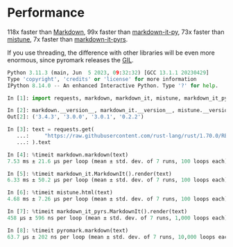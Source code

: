 # Performance

118x faster than [Markdown](https://pypi.org/project/Markdown/),
99x faster than [markdown-it-py](https://pypi.org/project/markdown-it-py/),
73x faster than [mistune](https://pypi.org/project/mistune/),
7x faster than [markdown-it-pyrs](https://pypi.org/project/markdown-it-pyrs/).

If you use threading, the difference with other libraries will be even more enormous, since pyromark releases the [GIL](https://docs.python.org/3/glossary.html#term-global-interpreter-lock).

```python
Python 3.11.3 (main, Jun  5 2023, 09:32:32) [GCC 13.1.1 20230429]
Type 'copyright', 'credits' or 'license' for more information
IPython 8.14.0 -- An enhanced Interactive Python. Type '?' for help.

In [1]: import requests, markdown, markdown_it, mistune, markdown_it_pyrs, pyromark

In [2]: markdown.__version__, markdown_it.__version__, mistune.__version__, markdown_it_pyrs.__version__
Out[2]: ('3.4.3', '3.0.0', '3.0.1', '0.2.2')

In [3]: text = requests.get(
   ...:     "https://raw.githubusercontent.com/rust-lang/rust/1.70.0/README.md"
   ...: ).text

In [4]: %timeit markdown.markdown(text)
7.53 ms ± 21.6 µs per loop (mean ± std. dev. of 7 runs, 100 loops each)

In [5]: %timeit markdown_it.MarkdownIt().render(text)
6.33 ms ± 50.2 µs per loop (mean ± std. dev. of 7 runs, 100 loops each)

In [6]: %timeit mistune.html(text)
4.68 ms ± 7.26 µs per loop (mean ± std. dev. of 7 runs, 100 loops each)

In [7]: %timeit markdown_it_pyrs.MarkdownIt().render(text)
458 µs ± 596 ns per loop (mean ± std. dev. of 7 runs, 1,000 loops each)

In [8]: %timeit pyromark.markdown(text)
63.7 µs ± 202 ns per loop (mean ± std. dev. of 7 runs, 10,000 loops each)
```
